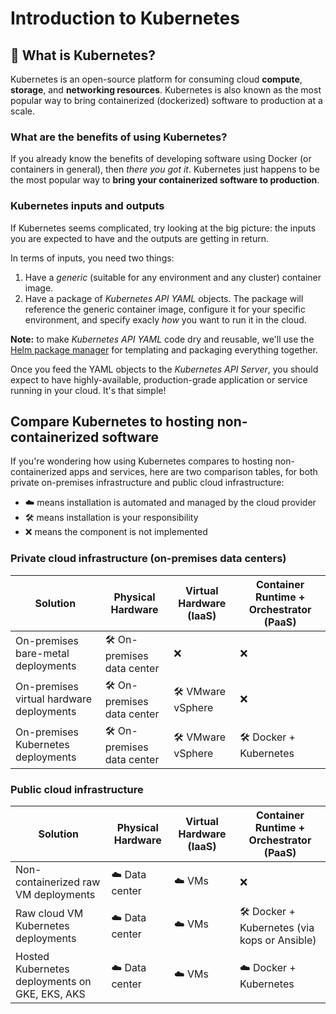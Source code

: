 # Introduction to Kubernetes

## 🤔 What is Kubernetes?

Kubernetes is an open-source platform for consuming cloud **compute**, **storage**, and **networking resources**. Kubernetes is also known as the most popular way to bring containerized (dockerized) software to production at a scale.

### What are the benefits of using Kubernetes?

If you already know the benefits of developing software using Docker (or containers in general), then *there you got it*. Kubernetes just happens to be the most popular way to **bring your containerized software to production**.

### Kubernetes inputs and outputs

If Kubernetes seems complicated, try looking at the big picture: the inputs you are expected to have and the outputs are getting in return.

In terms of inputs, you need two things:

1. Have a *generic* (suitable for any environment and any cluster) container image.
2. Have a package of *Kubernetes API YAML* objects. The package will reference the generic container image, configure it for your specific environment, and specify exacly *how* you want to run it in the cloud.

**Note:** to make *Kubernetes API YAML* code dry and reusable, we'll use the [Helm package manager](https://helm.sh) for templating and packaging everything together.

Once you feed the YAML objects to the *Kubernetes API Server*, you should expect to have highly-available, production-grade application or service running in your cloud. It's that simple!

## Compare Kubernetes to hosting non-containerized software

If you're wondering how using Kubernetes compares to hosting non-containerized apps and services, here are two comparison tables, for both private on-premises infrastructure and public cloud infrastructure:

- ☁️ means installation is automated and managed by the cloud provider
- 🛠 means installation is your responsibility
- ❌ means the component is not implemented

### Private cloud infrastructure (on-premises data centers)

| Solution | Physical Hardware | Virtual Hardware (IaaS) | Container Runtime + Orchestrator (PaaS) |
| --- | --- | --- | --- |
| On-premises bare-metal deployments | 🛠 On-premises data center | ❌ | ❌ |
| On-premises virtual hardware deployments | 🛠 On-premises data center | 🛠 VMware vSphere | ❌ |
| On-premises Kubernetes deployments | 🛠 On-premises data center | 🛠 VMware vSphere | 🛠 Docker + Kubernetes |

### Public cloud infrastructure

| Solution | Physical Hardware | Virtual Hardware (IaaS) | Container Runtime + Orchestrator (PaaS) |
| --- | --- | --- | --- |
| Non-containerized raw VM deployments | ☁️ Data center | ☁️ VMs | ❌ |
| Raw cloud VM Kubernetes deployments | ☁️ Data center | ☁️ VMs | 🛠 Docker + Kubernetes (via kops or Ansible) |
| Hosted Kubernetes deployments on GKE, EKS, AKS | ☁️ Data center | ☁️ VMs | ☁️ Docker + Kubernetes |
